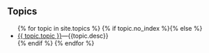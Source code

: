   <h2>Topics</h2>

<ul>
{% for topic in site.topics %}
  {% if topic.no_index %}{% else %}
  <li {% if topic.indent %} class="indent" {% endif %}>
    <a href="{{topic.url}}">{{ topic.topic }}</a>&mdash;{{topic.desc}}
  </li>
  {% endif %}
{% endfor %} <!-- for unit in site.dsw -->
</ul>

